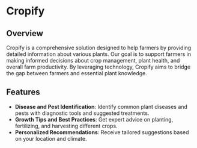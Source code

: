 # Cropify

## Overview

Cropify is a comprehensive solution designed to help farmers by providing detailed information about various plants. Our goal is to support farmers in making informed decisions about crop management, plant health, and overall farm productivity. By leveraging technology, Cropify aims to bridge the gap between farmers and essential plant knowledge.

## Features

- **Disease and Pest Identification**: Identify common plant diseases and pests with diagnostic tools and suggested treatments.
- **Growth Tips and Best Practices**: Get expert advice on planting, fertilizing, and harvesting different crops.
- **Personalized Recommendations**: Receive tailored suggestions based on your location and climate.
